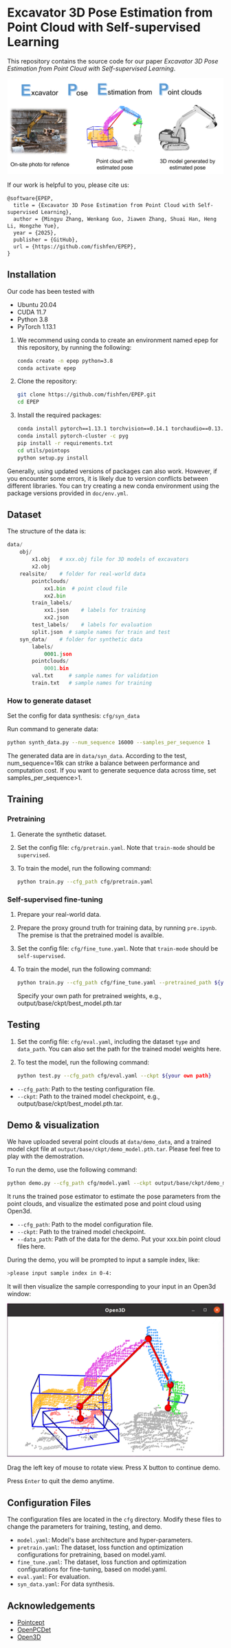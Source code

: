 # Excavator 3D Pose Estimation from Point Cloud with Self-supervised Learning

This repository contains the source code for our paper *Excavator 3D Pose Estimation from Point Cloud with Self-supervised Learning*.

![figure](doc/fig1.png)

If our work is helpful to you, please cite us:
```
@software{EPEP,
  title = {Excavator 3D Pose Estimation from Point Cloud with Self-supervised Learning},
  author = {Mingyu Zhang, Wenkang Guo, Jiawen Zhang, Shuai Han, Heng Li, Hongzhe Yue},
  year = {2025},
  publisher = {GitHub},
  url = {https://github.com/fishfen/EPEP},
}
```

## Installation

Our code has been tested with
- Ubuntu 20.04
- CUDA 11.7
- Python 3.8
- PyTorch 1.13.1

1. We recommend using conda to create an environment named epep for this repository, by running the following:
    ```bash
    conda create -n epep python=3.8
    conda activate epep
    ```

2. Clone the repository:
    ```bash
    git clone https://github.com/fishfen/EPEP.git
    cd EPEP
    ```

3. Install the required packages:
    ```bash
    conda install pytorch==1.13.1 torchvision==0.14.1 torchaudio==0.13.1 pytorch-cuda=11.7 -c pytorch -c nvidia
    conda install pytorch-cluster -c pyg
    pip install -r requirements.txt
    cd utils/pointops
    python setup.py install
    ```
Generally, using updated versions of packages can also work. However, if you encounter some errors, it is likely due to version conflicts between different libraries. You can try creating a new conda environment using the package versions provided in `doc/env.yml`.
## Dataset
The structure of the data is:

```python
data/
    obj/
        x1.obj   # xxx.obj file for 3D models of excavators
        x2.obj
    realsite/    # folder for real-world data
        pointclouds/
            xx1.bin  # point cloud file
            xx2.bin
        train_labels/
            xx1.json    # labels for training
            xx2.json
        test_labels/    # labels for evaluation
        split.json  # sample names for train and test
    syn_data/    # folder for synthetic data
        labels/
            0001.json
        pointclouds/
            0001.bin
        val.txt     # sample names for validation
        train.txt   # sample names for training
```
### How to generate dataset

Set the config for data synthesis: `cfg/syn_data`

Run command to generate data: 
```bash
python synth_data.py --num_sequence 16000 --samples_per_sequence 1
```
The generated data are in `data/syn_data`. According to the test, num_sequence=16k can strike a balance between performance and computation cost. If you want to generate sequence data across time, set samples_per_sequence>1.


## Training

### Pretraining
1. Generate the synthetic dataset.

2. Set the config file: `cfg/pretrain.yaml`. Note that `train-mode` should be `supervised`.

3. To train the model, run the following command:
    ```bash
    python train.py --cfg_path cfg/pretrain.yaml
    ```

### Self-supervised fine-tuning

1. Prepare your real-world data.

2. Prepare the proxy ground truth for training data, by running `pre.ipynb`. The premise is that the pretrained model is availble.

3. Set the config file: `cfg/fine_tune.yaml`. Note that `train-mode` should be `self-supervised`.

4. To train the model, run the following command:
    ```bash
    python train.py --cfg_path cfg/fine_tune.yaml --pretrained_path ${your own path}
    ```
    Specify your own path for pretrained weights, e.g., output/base/ckpt/best_model.pth.tar

## Testing

1. Set the config file: `cfg/eval.yaml`, including the dataset `type` and `data_path`. You can also set the path for the trained model weights here.

2. To test the model, run the following command:
    ```bash
    python test.py --cfg_path cfg/eval.yaml --ckpt ${your own path}
    ```
- `--cfg_path`: Path to the testing configuration file.
- `--ckpt`: Path to the trained model checkpoint, e.g., output/base/ckpt/best_model.pth.tar.

## Demo & visualization

We have uploaded several point clouds at `data/demo_data`, and a trained model ckpt file at `output/base/ckpt/demo_model.pth.tar`. Please feel free to play with the demostration.

To run the demo, use the following command:
```bash
python demo.py --cfg_path cfg/model.yaml --ckpt output/base/ckpt/demo_model.pth.tar --data_path data/demo_data
```
It runs the trained pose estimator to estimate the pose parameters from the point clouds, and visualize the estimated pose and point cloud using Open3d.
- `--cfg_path`: Path to the model configuration file.
- `--ckpt`: Path to the trained model checkpoint.
- `--data_path`: Path of the data for the demo. Put your xxx.bin point cloud files here.

During the demo, you will be prompted to input a sample index, like:
```bash
>please input sample index in 0-4: 
```
It will then visualize the sample corresponding to your input in an Open3d window:

![figure](doc/demo_window.jpg)

Drag the left key of mouse to rotate view. Press X button to continue demo. 

Press `Enter` to quit the demo anytime.


## Configuration Files

The configuration files are located in the `cfg` directory. Modify these files to change the parameters for training, testing, and demo.

- `model.yaml`: Model's base architecture and hyper-parameters.
- `pretrain.yaml`: The dataset, loss function and optimization configurations for pretraining, based on model.yaml. 
- `fine_tune.yaml`: The dataset, loss function and optimization configurations for fine-tuning, based on model.yaml. 
- `eval.yaml`: For evaluation.
- `syn_data.yaml`: For data synthesis.


## Acknowledgements

- [Pointcept](https://github.com/Pointcept/Pointcept)
- [OpenPCDet](https://github.com/open-mmlab/OpenPCDet)
- [Open3D](https://github.com/isl-org/Open3D)